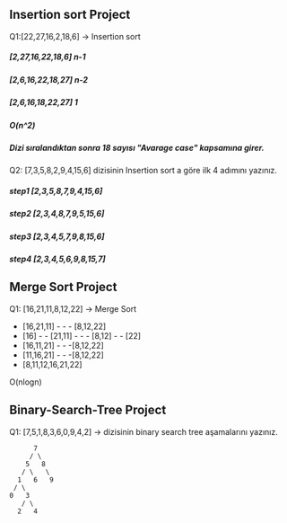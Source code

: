
## Insertion sort Project
Q1:[22,27,16,2,18,6] -> Insertion sort

##### [2,27,16,22,18,6] n-1
##### [2,6,16,22,18,27] n-2
##### [2,6,16,18,22,27] 1

##### O(n^2)
##### Dizi sıralandıktan sonra 18 sayısı "Avarage case" kapsamına girer.

Q2: [7,3,5,8,2,9,4,15,6] dizisinin Insertion sort a göre ilk 4 adımını yazınız.

##### step1 [2,3,5,8,7,9,4,15,6]
##### step2 [2,3,4,8,7,9,5,15,6]
##### step3 [2,3,4,5,7,9,8,15,6]
##### step4 [2,3,4,5,6,9,8,15,7]

## Merge Sort Project

Q1: [16,21,11,8,12,22] -> Merge Sort

- [16,21,11] - - - [8,12,22]
- [16] - - [21,11] - - - [8,12] - - [22]
- [16,11,21] - - -[8,12,22]
- [11,16,21] - - -[8,12,22]
- [8,11,12,16,21,22]

O(nlogn)

## Binary-Search-Tree Project
Q1: [7,5,1,8,3,6,0,9,4,2] -> dizisinin binary search tree aşamalarını yazınız.

          7
         / \
        5   8
       / \   \
      1   6   9
     / \
    0   3
       / \
      2   4
